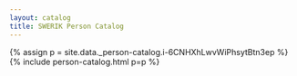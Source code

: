 ```yaml
---
layout: catalog
title: SWERIK Person Catalog
---
```

{% assign p = site.data._person-catalog.i-6CNHXhLwvWiPhsytBtn3ep %}
{% include person-catalog.html p=p %}


